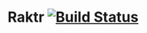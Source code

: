 # Raktr [![Build Status](https://api.travis-ci.org/mboldi/Raktr.svg?branch=master)](https://travis-ci.org/mboldi/Raktr)
